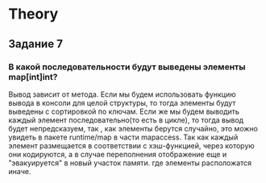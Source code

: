 # Theory

## Задание 7

### В какой последовательности будут выведены элементы map[int]int?

Вывод зависит от метода. Если мы будем использовать функцию вывода в консоли для 
целой структуры, то тогда элементы будут выведены с сортировкой по ключам. Если же 
мы будем выводить каждый элемент последовательно(то есть в цикле), то тогда вывод будет
непредсказуем, так , как элементы берутся случайно, это можно увидеть в пакете 
runtime/map в части mapaccess. Так как
каждый элемент размещается в соответствии с хэш-функцией, через которую они кодируются,
а в случае переполнения отображение еще и "эвакуируется" в новый участок памяти. где
элементы расположатся иначе.
